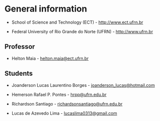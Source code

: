 # General information 

* School of Science and Technology (ECT) - http://www.ect.ufrn.br

* Federal University of Rio Grande do Norte (UFRN) - http://www.ufrn.br

## Professor

* Helton Maia - helton.maia@ect.ufrn.br

## Students

* Joanderson Lucas Laurentino Borges - joanderson_lucas@hotmail.com

* Hemerson Rafael P. Pontes - hrpp@ufrn.edu.br

* Richardson Santiago - richardsonsantiago@ufrn.edu.br

* Lucas de Azevedo Lima - lucaslima0313@gmail.com
 
